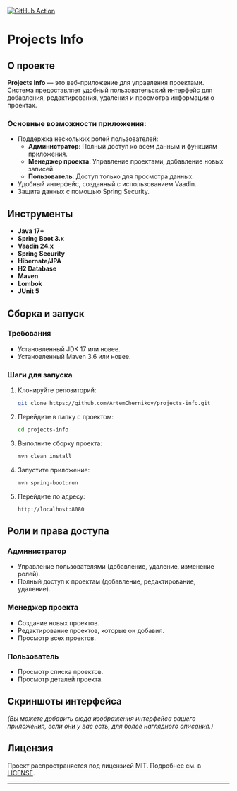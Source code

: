 
[![GitHub Action](https://github.com/ArtemChernikov/projects-info/actions/workflows/maven.yml/badge.svg)](https://github.com/ArtemChernikov/projects-info/actions/workflows/maven.yml)

# Projects Info

## О проекте

**Projects Info** — это веб-приложение для управления проектами. Система предоставляет удобный пользовательский интерфейс для добавления, редактирования, удаления и просмотра информации о проектах.

### Основные возможности приложения:
- Поддержка нескольких ролей пользователей:
  - **Администратор**: Полный доступ ко всем данным и функциям приложения.
  - **Менеджер проекта**: Управление проектами, добавление новых записей.
  - **Пользователь**: Доступ только для просмотра данных.
- Удобный интерфейс, созданный с использованием Vaadin.
- Защита данных с помощью Spring Security.

## Инструменты

- **Java 17+**
- **Spring Boot 3.x**
- **Vaadin 24.x**
- **Spring Security**
- **Hibernate/JPA**
- **H2 Database**
- **Maven**
- **Lombok**
- **JUnit 5**

## Сборка и запуск

### Требования

- Установленный JDK 17 или новее.
- Установленный Maven 3.6 или новее.

### Шаги для запуска

1. Клонируйте репозиторий:
   ```bash
   git clone https://github.com/ArtemChernikov/projects-info.git
   ```
2. Перейдите в папку с проектом:
   ```bash
   cd projects-info
   ```
3. Выполните сборку проекта:
   ```bash
   mvn clean install
   ```
4. Запустите приложение:
   ```bash
   mvn spring-boot:run
   ```
5. Перейдите по адресу:
   ```
   http://localhost:8080
   ```

## Роли и права доступа

### Администратор
- Управление пользователями (добавление, удаление, изменение ролей).
- Полный доступ к проектам (добавление, редактирование, удаление).

### Менеджер проекта
- Создание новых проектов.
- Редактирование проектов, которые он добавил.
- Просмотр всех проектов.

### Пользователь
- Просмотр списка проектов.
- Просмотр деталей проекта.

## Скриншоты интерфейса

_(Вы можете добавить сюда изображения интерфейса вашего приложения, если они у вас есть, для более наглядного описания.)_

## Лицензия

Проект распространяется под лицензией MIT. Подробнее см. в [LICENSE](LICENSE).

---
